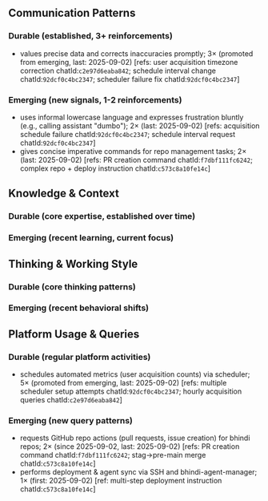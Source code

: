 ## Communication Patterns
### Durable (established, 3+ reinforcements)
- values precise data and corrects inaccuracies promptly; 3× (promoted from emerging, last: 2025-09-02) [refs: user acquisition timezone correction chatId:`c2e97d6eaba842`; schedule interval change chatId:`92dcf0c4bc2347`; scheduler failure fix chatId:`92dcf0c4bc2347`]

### Emerging (new signals, 1-2 reinforcements)
- uses informal lowercase language and expresses frustration bluntly (e.g., calling assistant "dumbo"); 2× (last: 2025-09-02) [refs: acquisition schedule failure chatId:`92dcf0c4bc2347`; schedule interval request chatId:`92dcf0c4bc2347`]
- gives concise imperative commands for repo management tasks; 2× (last: 2025-09-02) [refs: PR creation command chatId:`f7dbf111fc6242`; complex repo + deploy instruction chatId:`c573c8a10fe14c`]

## Knowledge & Context
### Durable (core expertise, established over time)

### Emerging (recent learning, current focus)

## Thinking & Working Style
### Durable (core thinking patterns)

### Emerging (recent behavioral shifts)

## Platform Usage & Queries
### Durable (regular platform activities)
- schedules automated metrics (user acquisition counts) via scheduler; 5× (promoted from emerging, last: 2025-09-02) [refs: multiple scheduler setup attempts chatId:`92dcf0c4bc2347`; hourly acquisition queries chatId:`c2e97d6eaba842`]

### Emerging (new query patterns)
- requests GitHub repo actions (pull requests, issue creation) for bhindi repos; 2× (since 2025-09-02, last: 2025-09-02) [refs: PR creation command chatId:`f7dbf111fc6242`; stag→pre-main merge chatId:`c573c8a10fe14c`]
- performs deployment & agent sync via SSH and bhindi-agent-manager; 1× (first: 2025-09-02) [ref: multi-step deployment instruction chatId:`c573c8a10fe14c`]